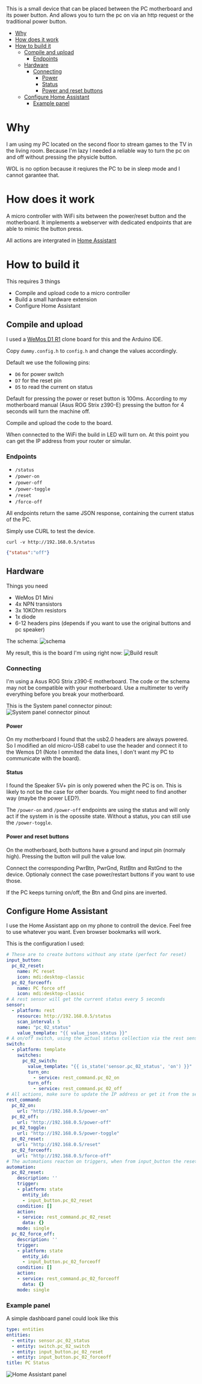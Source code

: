 This is a small device that can be placed between the PC motherboard and its power button. And allows you to turn the pc on via an http request or the traditional power button.

- [Why](#why)
- [How does it work](#how-does-it-work)
- [How to build it](#how-to-build-it)
  - [Compile and upload](#compile-and-upload)
    - [Endpoints](#endpoints)
  - [Hardware](#hardware)
    - [Connecting](#connecting)
      - [Power](#power)
      - [Status](#Status)
      - [Power and reset buttons](#power-and-reset-buttons)
  - [Configure Home Assistant](#configure-home-assistant)
  	- [Example panel](#example-panel)

# Why

I am using my PC located on the second floor to stream games to the TV in the living room. Because I'm lazy I needed a reliable way to turn the pc on and off without pressing the physicle button.

WOL is no option because it reqiures the PC to be in sleep mode and I cannot garantee that.


# How does it work

A micro controller with WiFi sits between the power/reset button and the motherboard. It implements a webserver with dedicated endpoints that are able to mimic the button press.

All actions are intergrated in [Home Assistant](https://www.home-assistant.io/)


# How to build it

This requires 3 things
- Compile and upload code to a micro controller
- Build a small hardware extension
- Configure Home Assistant

## Compile and upload

I used a [WeMos D1 R1](https://www.wemos.cc/en/latest/d1/d1_mini.html) clone board for this and the Arduino IDE.

Copy `dummy.config.h` to `config.h` and change the values accordingly.

Default we use the following pins:
- `D6` for power switch
- `D7` for the reset pin
- `D5` to read the current on status

Default for pressing the power or reset button is 100ms. According to my motherboard manual (Asus ROG Strix z390-E) pressing the button for 4 seconds will turn the machine off.

Compile and upload the code to the board.

When connected to the WiFi the build in LED will turn on. At this point you can get the IP address from your router or simular.

### Endpoints
- `/status`
- `/power-on`
- `/power-off`
- `/power-toggle`
- `/reset`
- `/force-off`

All endpoints return the same JSON response, containing the current status of the PC.

Simply use CURL to test the device.
```shell
curl -v http://192.168.0.5/status
```
```json
{"status":"off"}
```


## Hardware

Things you need
- WeMos D1 Mini
- 4x NPN transistors
- 3x 10KOhm resistors
- 1x diode
- 6-12 headers pins (depends if you want to use the original buttons and pc speaker)

The schema:
![schema](img/schema.png)

My result, this is the board I'm using right now:
![Build result](img/result.jpg)


### Connecting

I'm using a Asus ROG Strix z390-E motherboard. The code or the schema may not be compatible with your motherboard. Use a multimeter to verify everything before you break your motherboard.

This is the System panel connector pinout:
![System panel connector pinout](img/spc.png)

#### Power
On my motherboard I found that the usb2.0 headers are always powered. So I modified an old micro-USB cabel to use the header and connect it to the Wemos D1 (Note I ommited the data lines, I don't want my PC to communicate with the board).

#### Status
I found the Speaker 5V+ pin is only powered when the PC is on. This is likely to not be the case for other boards. You might need to find another way (maybe the power LED?).

The `/power-on` and `/power-off` endpoints are using the status and will only act if the system in is the opossite state.
Without a status, you can still use the `/power-toggle`.

#### Power and reset buttons
On the motherboard, both buttons have a ground and input pin (normaly high). Pressing the button will pull the value low.

Connect the corresponding PwrBtn, PwrGnd, RstBtn and RstGnd to the device. Optionaly connect the case power/restart buttons if you want to use those.

If the PC keeps turning on/off, the Btn and Gnd pins are inverted.


## Configure Home Assistant

I use the Home Assistant app on my phone to controll the device. Feel free to use whatever you want. Even browser bookmarks will work.

This is the configuration I used:
```yaml
# These are to create buttons without any state (perfect for reset)
input_button:
  pc_02_reset:
    name: PC reset
    icon: mdi:desktop-classic
  pc_02_forceoff:
    name: PC force off
    icon: mdi:desktop-classic
# A rest sensor will get the current status every 5 seconds
sensor:
  - platform: rest
    resource: http://192.168.0.5/status
    scan_interval: 5
    name: "pc_02_status"
    value_template: "{{ value_json.status }}"
# A on/off switch, using the actual status collection via the rest sensor
switch:
  - platform: template
    switches:
      pc_02_switch:
        value_template: "{{ is_state('sensor.pc_02_status', 'on') }}"
        turn_on:
          - service: rest_command.pc_02_on
        turn_off:
          - service: rest_command.pc_02_off
# All actions, make sure to update the IP address or get it from the secrets.yaml
rest_command:
  pc_02_on:
    url: "http://192.168.0.5/power-on"
  pc_02_off:
    url: "http://192.168.0.5/power-off"
  pc_02_toggle:
    url: "http://192.168.0.5/power-toggle"
  pc_02_reset:
    url: "http://192.168.0.5/reset"
  pc_02_forceoff:
    url: "http://192.168.0.5/force-off"
# The automations reacton on triggers, when from input_button the reset or forceoff buttons are pressed
automation:
  pc_02_reset:
    description: ''
    trigger:
    - platform: state
      entity_id:
      - input_button.pc_02_reset
    condition: []
    action:
    - service: rest_command.pc_02_reset
      data: {}
    mode: single
  pc_02_force_off:
    description: ''
    trigger:
    - platform: state
      entity_id:
      - input_button.pc_02_forceoff
    condition: []
    action:
    - service: rest_command.pc_02_forceoff
      data: {}
    mode: single
```


### Example panel

A simple dashboard panel could look like this
```yaml
type: entities
entities:
  - entity: sensor.pc_02_status
  - entity: switch.pc_02_switch
  - entity: input_button.pc_02_reset
  - entity: input_button.pc_02_forceoff
title: PC Status
```
![Home Assistant panel](img/ha.png)
